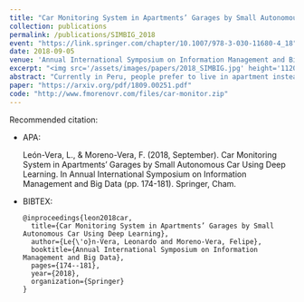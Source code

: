 ```yaml
---
title: "Car Monitoring System in Apartments’ Garages by Small Autonomous Car Using Deep Learning"
collection: publications
permalink: /publications/SIMBIG_2018
event: "https://link.springer.com/chapter/10.1007/978-3-030-11680-4_18"
date: 2018-09-05
venue: 'Annual International Symposium on Information Management and Big Data (SIMBIG), Lima - Peru'
excerpt: "<img src='/assets/images/papers/2018_SIMBIG.jpg' height='1120' width='520'>"
abstract: "Currently in Peru, people prefer to live in apartment instead of houses but in some cases there are troubles with belongings between tenants who leave their stuffs in parking lots. For that, the use of an intelligent mobile mini-robot is proposed to implement a monitoring system of objects, such as cars in an underground garage inside a building using deep learning models in order to solve problems of theft of belongings. In addition, the small robot presents an indoor location system through the use of beacons that allow us to identify the position of the parking lot corresponding to each tenant of the building during the route of the robot."
paper: "https://arxiv.org/pdf/1809.00251.pdf"
code: "http://www.fmorenovr.com/files/car-monitor.zip"
---
```


Recommended citation:

* APA:

  León-Vera, L., & Moreno-Vera, F. (2018, September). Car Monitoring System in Apartments’ Garages by Small Autonomous Car Using Deep Learning. In Annual International Symposium on Information Management and Big Data (pp. 174-181). Springer, Cham.

* BIBTEX:

      @inproceedings{leon2018car,
        title={Car Monitoring System in Apartments’ Garages by Small Autonomous Car Using Deep Learning},
        author={Le{\'o}n-Vera, Leonardo and Moreno-Vera, Felipe},
        booktitle={Annual International Symposium on Information Management and Big Data},
        pages={174--181},
        year={2018},
        organization={Springer}
      }

